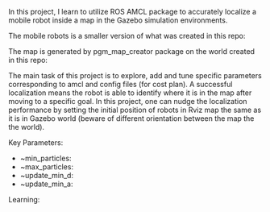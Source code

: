 In this project, I learn to utilize ROS AMCL package to accurately localize a mobile robot inside a map in the Gazebo simulation environments.

The mobile robots is a smaller version of what was created in this repo:

The map is generated by pgm_map_creator package on the world created in this repo:

The main task of this project is to explore, add and tune specific parameters corresponding to amcl and config files (for cost plan). A successful localization means the robot is able to identify where it is in the map after moving to a specific goal. In this project, one can nudge the localization performance by setting the initial position of robots in Rviz map the same as it is in Gazebo world (beware of different orientation between the map the the world).

Key Parameters:
* ~min_particles:
* ~max_particles:
* ~update_min_d:
* ~update_min_a:



Learning:
